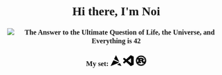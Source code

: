 <h1 align="center" style="font-family:ubuntu;">Hi there, I'm Noi</h1>
<h3 align="center" style="font-family:ubuntu;"><img src="https://readme-typing-svg.herokuapp.com?font=Ubuntu&size=17&pause=100000&color=747474&width=610&height=25&lines=The+Answer+to+the+Ultimate+Question+of+Life%2C+the+Universe%2C+and+Everything+is+42" alt="The Answer to the Ultimate Question of Life, the Universe, and Everything is 42"/></h3>
<h3 align="center" style="font-family:ubuntu;">My set:
<img width="25" height="25" title="Artix Linux" src="./artix.svg">
<img width="25" height="25" title="Visual Studio Code" src="./vs-code.svg">
<img width="25" height="25" title="Rust" src="./rust.svg">

